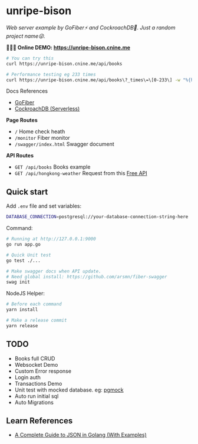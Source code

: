 # unripe-bison

*Web server example by GoFiber⚡️ and CockroachDB📖. Just a random project name😜.*

**🎉🎉🎉 Online DEMO: https://unripe-bison.cnine.me**

``` bash
# You can try this
curl https://unripe-bison.cnine.me/api/books

# Performance testing eg 233 times
curl https://unripe-bison.cnine.me/api/books\?_times\=\[0-233\] -w "%{http_code} total:%{time_total}s size:%{size_download}\n" -o /dev/null -s
```

Docs References

- [GoFiber](https://docs.gofiber.io/)
- [CockroachDB (Serverless)](https://www.cockroachlabs.com/)

**Page Routes**

- `/` Home check heath
- `/monitor` Fiber monitor
- `/swagger/index.html` Swagger document

**API Routes**

- `GET /api/books` Books example
- `GET /api/hongkong-weather` Request from this [Free API](https://data.weather.gov.hk/weatherAPI/opendata/weather.php?dataType=fnd&lang=sc)

## Quick start

Add `.env` file and set variables:

``` bash
DATABASE_CONNECTION=postgresql://your-database-connection-string-here
```

Command:

``` bash
# Running at http://127.0.0.1:9000
go run app.go

# Quick Unit test
go test ./...

# Make swagger docs when API update.
# Need global install: https://github.com/arsmn/fiber-swagger
swag init
```

NodeJS Helper:

``` bash
# Before each command
yarn install

# Make a release commit
yarn release
```

## TODO

- Books full CRUD
- Websocket Demo
- Custom Error response
- Login auth
- Transactions Demo
- Unit test with mocked database. eg: [pgmock](https://github.com/jackc/pgmock)
- Auto run initial sql
- Auto Migrations

## Learn References

- [A Complete Guide to JSON in Golang (With Examples)](https://www.sohamkamani.com/golang/json/)
